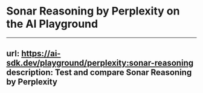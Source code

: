 # Sonar Reasoning by Perplexity on the AI Playground


---
url: https://ai-sdk.dev/playground/perplexity:sonar-reasoning
description: Test and compare Sonar Reasoning by Perplexity
---
